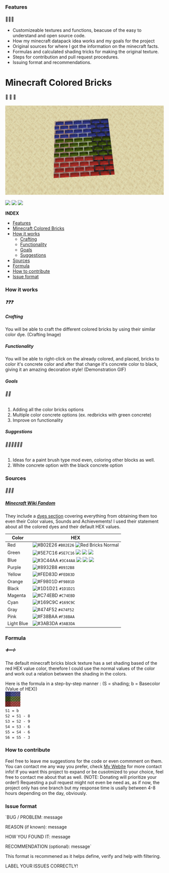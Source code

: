### Features
#### 🌟🌟🌟
- Customizeable textures and functions, beacuse of the easy to understand and open source code.
- How my minecraft datapack idea works and my goals for the project
- Original sources for where I got the information on the minecraft facts.
- Formulas and calculated shading tricks for making the original texture.
- Steps for contribution and pull request procedures.
- Issuing format and recommendations.

# Minecraft Colored Bricks
#### 🧱 🧱 🧱
![](https://github.com/LudwigBooysen/MC-ColoredBricks/blob/main/Images/colored_bricks_rgb.jpeg)

![](https://img.shields.io/github/stars/ludwigbooysen/MC-ColoredBricks.svg) ![](https://img.shields.io/github/forks/ludwigbooysen/MC-ColoredBricks.png.svg) ![](https://img.shields.io/github/issues/ludwigbooysen/MC-ColoredBricks.svg) 

**INDEX**

- [Features](#Features)
- [Minecraft Colored Bricks](#Minecraft-Colored-Bricks)
- [How it works](#How-it-works)
  - [Crafting](#Crafting)
  - [Functionality](#Functionality)
  - [Goals](#Goals)
  - [Suggestions](#Suggestions)
- [Sources](#Sources)
- [Formula](#Formula)
- [How to contribute](#How-to-contribute)
- [Issue format](#Issue-format)

### How it works
##### ❓❓❓
##### Crafting
You will be able to craft the different colored bricks by using their similar color dye.
(Crafting Image)

##### Functionality
You will be able to right-click on the already colored, and placed, bricks to color it's concrete color and after that change it's concrete color to black, giving it an amazing decoration style!
(Demonstration GIF)

##### Goals
###### 🎯🎯
1. Adding all the color bricks options
2. Multiple color concrete options (ex. redbricks with green concrete)
3. Improve on functionality

##### Suggestions
###### 🤷🏻‍♂️🤷🏻‍♂️
1. Ideas for a paint brush type mod even, coloring other blocks as well.
2. White concrete option with the black concrete option

### Sources
##### 📃📃📃
##### [Minecraft Wiki Fandom](https://minecraft.fandom.com/wiki) 
They include a [dyes section](https://minecraft.fandom.com/wiki/Dye) covering everything from obtaining them too even their Color values, Sounds and Achievements!
I used their statement about all the colored dyes and their default HEX values.

|Color|HEX|
|-----------|-----------|
|Red|![#B02E26](https://via.placeholder.com/15/B02E26/B02E26.png) `#B02E26` ![Red Bricks Normal](https://github.com/LudwigBooysen/MC-ColoredBricks/tree/main/Bricks-Resourcepack/assets/minecraft/textures/custom/red_bricks/red_bricks.png)|
|Green|![#5E7C16](https://via.placeholder.com/15/5E7C16/5E7C16.png) `#5E7C16` ![](https://github.com/LudwigBooysen/MC-ColoredBricks/tree/main/Bricks-Resourcepack/assets/minecraft/textures/custom/green_bricks/green_bricks_normal.png) ![](https://github.com/LudwigBooysen/MC-ColoredBricks/tree/main/Bricks-Resourcepack/assets/minecraft/textures/custom/green_bricks/green_bricks_colored.png) ![](https://github.com/LudwigBooysen/MC-ColoredBricks/tree/main/Bricks-Resourcepack/assets/minecraft/textures/custom/green_bricks/green_bricks_black.png)|
|Blue|![#3C44AA](https://via.placeholder.com/15/3C44AA/3C44AA.png) `#3C44AA` ![](https://github.com/LudwigBooysen/MC-ColoredBricks/tree/main/Bricks-Resourcepack/assets/minecraft/textures/custom/blue_bricks/blue_bricks_normal.png) ![](https://github.com/LudwigBooysen/MC-ColoredBricks/tree/main/Bricks-Resourcepack/assets/minecraft/textures/custom/blue_bricks/blue_bricks_colored.png) ![](https://github.com/LudwigBooysen/MC-ColoredBricks/tree/main/Bricks-Resourcepack/assets/minecraft/textures/custom/blue_bricks/blue_bricks_black.png)|
|Purple|![#8932B8](https://via.placeholder.com/15/8932B8/8932B8.png) `#8932B8`|
|Yellow|![#FED83D](https://via.placeholder.com/15/FED83D/FED83D.png) `#FED83D`|
|Orange|![#F9801D](https://via.placeholder.com/15/F9801D/F9801D.png) `#F9801D`|
|Black|![#1D1D21](https://via.placeholder.com/15/1D1D21/1D1D21.png) `#1D1D21`|
|Magenta|![#C74EBD](https://via.placeholder.com/15/C74EBD/C74EBD.png) `#C74EBD`|
|Cyan|![#169C9C](https://via.placeholder.com/15/169C9C/169C9C.png) `#169C9C`|
|Gray|![#474F52](https://via.placeholder.com/15/474F52/474F52.png) `#474F52`|
|Pink|![#F38BAA](https://via.placeholder.com/15/F38BAA/F38BAA.png) `#F38BAA`|
|Light Blue|![#3AB3DA](https://via.placeholder.com/15/3AB3DA/3AB3DA.png) `#3AB3DA`|

### Formula
##### ➕➖➗
The default minecraft bricks block texture has a set shading based of the red HEX value color, therefore I could use the normal values of the color and work out a relation betwwen the shading in the colors.

Here is the formula in a step-by-step manner :
(S = shading; b = Basecolor (Value of HEX)) <br />
![](https://github.com/LudwigBooysen/MC-ColoredBricks/blob/main/Images/pack.png) <br />
`S1 = b` <br />
`S2 = S1 - 8` <br />
`S3 = S2 - 9` <br />
`S4 = S3 - 6` <br />
`S5 = S4 - 6` <br />
`S6 = S5 - 3` <br />

### How to contribute

Feel free to leave me suggestions for the code or even commment on them. You can contact me any way you prefer, check [My Webite](https://github.ludwigbooysen.io/index.html) for more contact info!
If you want this project to expand or be cusotmized to your choice, feel free to contact me about that as well. (NOTE: Donating will prioritize your order!)
Requesting a pull request might not even be need as, as if now, the project only has one branch but my response time is usally between 4-8 hours depending on the day, obviously.

### Issue format

`BUG / PROBLEM: message

REASON (if known): message

HOW YOU FOUND IT: message

RECOMMENDATION (optional): message` <br />

This format is recommened as it helps define, verify and help with filtering.

LABEL YOUR ISSUES CORRECTLY!
